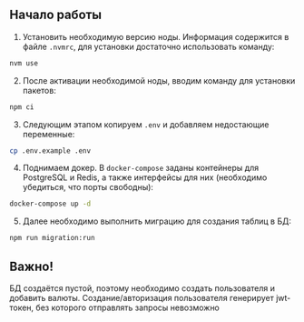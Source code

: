 ## Начало работы

1. Установить необходимую версию ноды. Информация содержится в файле `.nvmrc`, для установки достаточно использовать команду:

```bash
nvm use
```

2. После активации необходимой ноды, вводим команду для установки пакетов:

```bash
npm ci
```

3. Следующим этапом копируем `.env` и добавляем недостающие переменные:

```bash
cp .env.example .env
```

4. Поднимаем докер. В `docker-compose` заданы контейнеры для PostgreSQL и Redis, а также интерфейсы для них (необходимо убедиться, что порты свободны):

```bash
docker-compose up -d
```

5. Далее необходимо выполнить миграцию для создания таблиц в БД:

```bash
npm run migration:run
```

## Важно! 

БД создаётся пустой, поэтому необходимо создать пользователя и добавить валюты. Создание/авторизация пользователя генерирует jwt-токен, без которого отправлять запросы невозможно
